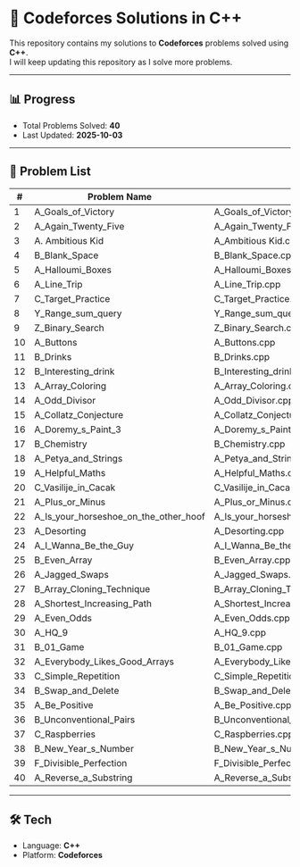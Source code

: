 # 🚀 Codeforces Solutions in C++

This repository contains my solutions to **Codeforces** problems solved using **C++**.  
I will keep updating this repository as I solve more problems.

---

## 📊 Progress
- Total Problems Solved: **40**  
- Last Updated: **2025-10-03**  

---

## 📂 Problem List
| #  | Problem Name         | Solution                  | Tags                                | Rating |
|----|----------------------|---------------------------|-------------------------------------|--------|
| 1  | A_Goals_of_Victory   | A_Goals_of_Victory.cpp    | math                                | 800    |
| 2  | A_Again_Twenty_Five  | A_Again_Twenty_Five.cpp   | number theory                       | 800    |
| 3  | A. Ambitious Kid     | A_Ambitious Kid.cpp       | math                                | 800    |
| 4  | B_Blank_Space        | B_Blank_Space.cpp         | implementation                      | 800    |
| 5  | A_Halloumi_Boxes     | A_Halloumi_Boxes.cpp      | brute force, greedy, sorting        | 800    |
| 6  | A_Line_Trip          | A_Line_Trip.cpp           | greedy, math                        | 800    |
| 7  | C_Target_Practice    | C_Target_Practice.cpp     | implementation, math                | 800    |
| 8  | Y_Range_sum_query    | Y_Range_sum_query.cpp     | prefix sum                          | 800    |
| 9  | Z_Binary_Search      | Z_Binary_Search.cpp       | binary search                       | 800    |
| 10 | A_Buttons            | A_Buttons.cpp             | games, greedy, math                 | 800    |
| 11 | B_Drinks             | B_Drinks.cpp              | implementation, math                | 800    |
| 12 | B_Interesting_drink  | B_Interesting_drink.cpp   | dp, binary search, implementation   | 1100   |
| 13 | A_Array_Coloring     | A_Array_Coloring.cpp      | greedy, math                        | 800    |
| 14 | A_Odd_Divisor        | A_Odd_Divisor.cpp         | number theory, math                 | 900    |
| 15 | A_Collatz_Conjecture | A_Collatz_Conjecture.cpp  | constructive algorithm              | 800    |
| 16 | A_Doremy_s_Paint_3   | A_Doremy_s_Paint_3.cpp    | constructive algorithm              | 800    |
| 17 | B_Chemistry          | B_Chemistry.cpp           | string                              | 900    |
| 18 | A_Petya_and_Strings  | A_Petya_and_Strings.cpp   | implementation,string               | 800    |
| 19 | A_Helpful_Maths      | A_Helpful_Maths.cpp       | greedy,impplementation,sorting,string| 800   |
| 20 | C_Vasilije_in_Cacak  | C_Vasilije_in_Cacak.cpp   | math                                | 900    |
| 21 | A_Plus_or_Minus      | A_Plus_or_Minus.cpp       | implementation                      | 800    |
| 22 | A_Is_your_horseshoe_on_the_other_hoof | A_Is_your_horseshoe_on_the_other_hoof.cpp|implementation|800|
| 23 | A_Desorting          | A_Desorting.cpp           | brute force,greedy,math             | 800    |
| 24 | A_I_Wanna_Be_the_Guy | A_I_Wanna_Be_the_Guy.cpp  | greedy, implementation              | 800    |
| 25 | B_Even_Array         | B_Even_Array.cpp          | greedy, math                        | 800    |
| 26 | A_Jagged_Swaps       | A_Jagged_Swaps.cpp        | sorting                             | 800    |
| 27 | B_Array_Cloning_Technique| B_Array_Cloning_Technique.cpp| constructive algorithm,greedy,sorting| 900    |
| 28 | A_Shortest_Increasing_Path| A_Shortest_Increasing_Path.cpp| constructive algorithm     |        |
| 29 |A_Even_Odds           |A_Even_Odds.cpp            | math                                | 900    |
| 30 |A_HQ_9                |A_HQ_9.cpp                 | implementation                      | 900    |
| 31 |B_01_Game             |B_01_Game.cpp              | games                               | 900    |
| 32 | A_Everybody_Likes_Good_Arrays|A_Everybody_Likes_Good_Arrays.cpp| greedy,math           | 800    |
| 33 |C_Simple_Repetition   |C_Simple_Repetition.cpp    | math,number theory                  | 1000   |
| 34 |B_Swap_and_Delete     | B_Swap_and_Delete.cpp     | string                              | 1000   |
| 35 |A_Be_Positive         | A_Be_Positive.cpp         | math                                |        |
| 36 |B_Unconventional_Pairs| B_Unconventional_Pairs.cpp| greedy,sorting                      |        |
| 37 |C_Raspberries         | C_Raspberries.cpp         | dp,math                             | 1000   |
| 38 |B_New_Year_s_Number   | B_New_Year_s_Number.cpp   | brute force,dp,math                 | 900    |
| 39 |F_Divisible_Perfection| F_Divisible_Perfection.cpp| string,number theory                |        |
| 40 |A_Reverse_a_Substring | A_Reverse_a_Substring.cpp | implementation,string,sorting       | 1000   |

---

## 🛠️ Tech
- Language: **C++**  
- Platform: **Codeforces**  

